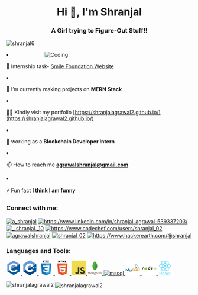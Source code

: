 
<h1 align="center">Hi 👋, I'm Shranjal</h1>
<h3 align="center"> A Girl trying to Figure-Out Stuff!!</h3>

<p align="left"> <img src="https://komarev.com/ghpvc/?username=shranjal6&label=Profile%20views&color=0e75b6&style=flat" alt="shranjal6" /> </p>
<img align="right" alt="Coding" width="400" src="https://cdn.dribbble.com/users/2646423/screenshots/5507196/computer.gif"

- 🔭 Internship task- [Smile Foundation Website](https://shranjalagrawal2.github.io/tasksparks/)

- 🌱 I’m currently making projects on **MERN Stack**

- 👨‍💻 Kindly visit my portfolio [https://shranjalagrawal2.github.io/](https://shranjalagrawal2.github.io/)

- 💬 working as a **Blockchain Developer Intern**

- 📫 How to reach me **agrawalshranjal@gmail.com**

- ⚡ Fun fact **I think I am funny**

<h3 align="left">Connect with me:</h3>
<p align="left">
<a href="https://twitter.com/a_shranjal" target="blank"><img align="center" src="https://raw.githubusercontent.com/rahuldkjain/github-profile-readme-generator/master/src/images/icons/Social/twitter.svg" alt="a_shranjal" height="30" width="40" /></a>
<a href="https://linkedin.com/in/https://www.linkedin.com/in/shranjal-agrawal-539337203/" target="blank"><img align="center" src="https://raw.githubusercontent.com/rahuldkjain/github-profile-readme-generator/master/src/images/icons/Social/linked-in-alt.svg" alt="https://www.linkedin.com/in/shranjal-agrawal-539337203/" height="30" width="40" /></a>
<a href="https://instagram.com/_.shranjal._10" target="blank"><img align="center" src="https://raw.githubusercontent.com/rahuldkjain/github-profile-readme-generator/master/src/images/icons/Social/instagram.svg" alt="_.shranjal._10" height="30" width="40" /></a>
<a href="https://www.codechef.com/users/https://www.codechef.com/users/shranjal_02" target="blank"><img align="center" src="https://cdn.jsdelivr.net/npm/simple-icons@3.1.0/icons/codechef.svg" alt="https://www.codechef.com/users/shranjal_02" height="30" width="40" /></a>
<a href="https://www.hackerrank.com/agrawalshranjal" target="blank"><img align="center" src="https://raw.githubusercontent.com/rahuldkjain/github-profile-readme-generator/master/src/images/icons/Social/hackerrank.svg" alt="agrawalshranjal" height="30" width="40" /></a>
<a href="https://www.leetcode.com/shranjal_02" target="blank"><img align="center" src="https://raw.githubusercontent.com/rahuldkjain/github-profile-readme-generator/master/src/images/icons/Social/leet-code.svg" alt="shranjal_02" height="30" width="40" /></a>
<a href="https://www.hackerearth.com/https://www.hackerearth.com/@shranjal" target="blank"><img align="center" src="https://raw.githubusercontent.com/rahuldkjain/github-profile-readme-generator/master/src/images/icons/Social/hackerearth.svg" alt="https://www.hackerearth.com/@shranjal" height="30" width="40" /></a>
</p>

<h3 align="left">Languages and Tools:</h3>
<p align="left"> <a href="https://www.cprogramming.com/" target="_blank" rel="noreferrer"> <img src="https://raw.githubusercontent.com/devicons/devicon/master/icons/c/c-original.svg" alt="c" width="40" height="40"/> </a> <a href="https://www.w3schools.com/cpp/" target="_blank" rel="noreferrer"> <img src="https://raw.githubusercontent.com/devicons/devicon/master/icons/cplusplus/cplusplus-original.svg" alt="cplusplus" width="40" height="40"/> </a> <a href="https://www.w3schools.com/css/" target="_blank" rel="noreferrer"> <img src="https://raw.githubusercontent.com/devicons/devicon/master/icons/css3/css3-original-wordmark.svg" alt="css3" width="40" height="40"/> </a> <a href="https://www.w3.org/html/" target="_blank" rel="noreferrer"> <img src="https://raw.githubusercontent.com/devicons/devicon/master/icons/html5/html5-original-wordmark.svg" alt="html5" width="40" height="40"/> </a> <a href="https://developer.mozilla.org/en-US/docs/Web/JavaScript" target="_blank" rel="noreferrer"> <img src="https://raw.githubusercontent.com/devicons/devicon/master/icons/javascript/javascript-original.svg" alt="javascript" width="40" height="40"/> </a> <a href="https://www.mongodb.com/" target="_blank" rel="noreferrer"> <img src="https://raw.githubusercontent.com/devicons/devicon/master/icons/mongodb/mongodb-original-wordmark.svg" alt="mongodb" width="40" height="40"/> </a> <a href="https://www.microsoft.com/en-us/sql-server" target="_blank" rel="noreferrer"> <img src="https://www.svgrepo.com/show/303229/microsoft-sql-server-logo.svg" alt="mssql" width="40" height="40"/> </a> <a href="https://www.mysql.com/" target="_blank" rel="noreferrer"> <img src="https://raw.githubusercontent.com/devicons/devicon/master/icons/mysql/mysql-original-wordmark.svg" alt="mysql" width="40" height="40"/> </a> <a href="https://nodejs.org" target="_blank" rel="noreferrer"> <img src="https://raw.githubusercontent.com/devicons/devicon/master/icons/nodejs/nodejs-original-wordmark.svg" alt="nodejs" width="40" height="40"/> </a> <a href="https://reactjs.org/" target="_blank" rel="noreferrer"> <img src="https://raw.githubusercontent.com/devicons/devicon/master/icons/react/react-original-wordmark.svg" alt="react" width="40" height="40"/> </a> </p>

<p><img align="left" src="https://github-readme-stats.vercel.app/api/top-langs?username=shranjalagrawal2&show_icons=true&locale=en&layout=compact" alt="shranjalagrawal2" /></p>

<p>&nbsp;<img align="center" src="https://github-readme-stats.vercel.app/api?username=shranjalagrawal2&show_icons=true&locale=en" alt="shranjalagrawal2" /></p>



